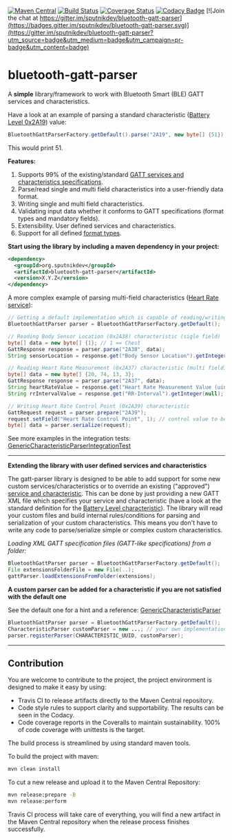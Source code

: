 [![Maven Central](https://img.shields.io/maven-central/v/org.sputnikdev/bluetooth-gatt-parser.svg)](https://mvnrepository.com/artifact/org.sputnikdev/bluetooth-gatt-parser)
[![Build Status](https://travis-ci.org/sputnikdev/bluetooth-gatt-parser.svg?branch=master)](https://travis-ci.org/sputnikdev/bluetooth-gatt-parser)
[![Coverage Status](https://coveralls.io/repos/github/sputnikdev/bluetooth-gatt-parser/badge.svg?branch=master)](https://coveralls.io/github/sputnikdev/bluetooth-gatt-parser?branch=master)
[![Codacy Badge](https://api.codacy.com/project/badge/Grade/42d4968bc4ae4474b2cda4d01f8e4d56)](https://www.codacy.com/app/vkolotov/bluetooth-gatt-parser?utm_source=github.com&amp;utm_medium=referral&amp;utm_content=sputnikdev/bluetooth-gatt-parser&amp;utm_campaign=Badge_Grade)
[![Join the chat at https://gitter.im/sputnikdev/bluetooth-gatt-parser](https://badges.gitter.im/sputnikdev/bluetooth-gatt-parser.svg)](https://gitter.im/sputnikdev/bluetooth-gatt-parser?utm_source=badge&utm_medium=badge&utm_campaign=pr-badge&utm_content=badge)
# bluetooth-gatt-parser

A **simple** library/framework to work with Bluetooth Smart (BLE) GATT services and characteristics.

Have a look at an example of parsing a standard characteristic ([Battery Level 0x2A19](https://www.bluetooth.com/specifications/gatt/viewer?attributeXmlFile=org.bluetooth.characteristic.battery_level.xml)) value:
```java
BluetoothGattParserFactory.getDefault().parse("2A19", new byte[] {51}).get("Level").getInteger(null);
```
This would print 51.

**Features:**

1. Supports 99% of the existing/standard [GATT services and characteristics specifications](https://www.bluetooth.com/specifications/gatt).
2. Parse/read single and multi field characteristics into a user-friendly data format.
3. Writing single and multi field characteristics.
4. Validating input data whether it conforms to GATT specifications (format types and mandatory fields).
5. Extensibility. User defined services and characteristics.
6. Support for all defined [format types](https://www.bluetooth.com/specifications/assigned-numbers/format-types).

**Start using the library by including a maven dependency in your project:**
```xml
<dependency>
  <groupId>org.sputnikdev</groupId>
  <artifactId>bluetooth-gatt-parser</artifactId>
  <version>X.Y.Z</version>
</dependency>
```

A more complex example of parsing multi-field characteristics ([Heart Rate service](https://www.bluetooth.com/specifications/gatt/viewer?attributeXmlFile=org.bluetooth.service.heart_rate.xml)):

```java
// Getting a default implementation which is capable of reading/writing the standard GATT services and characteristics
BluetoothGattParser parser = BluetoothGattParserFactory.getDefault();

// Reading Body Sensor Location (0x2A38) characteristic (sigle field)
byte[] data = new byte[] {1}; // 1 == Chest
GattResponse response = parser.parse("2A38", data);
String sensorLocation = response.get("Body Sensor Location").getInteger(null); // prints 1 (Chest)

// Reading Heart Rate Measurement (0x2A37) characteristic (multi field)
byte[] data = new byte[] {20, 74, 13, 3};
GattResponse response = parser.parse("2A37", data);
String heartRateValue = response.get("Heart Rate Measurement Value (uint8)").getInteger(null); // prints 74
String rrIntervalValue = response.get("RR-Interval").getInteger(null); // prints 781

// Writing Heart Rate Control Point (0x2A39) characteristic
GattRequest request = parser.prepare("2A39");
request.setField("Heart Rate Control Point", 1); // control value to be sent to a bluetooth device
byte[] data = parser.serialize(request);
```

See more examples in the integration tests: [GenericCharacteristicParserIntegrationTest](src/test/java/org/bluetooth/gattparser/GenericCharacteristicParserIntegrationTest.java)

---
**Extending the library with user defined services and characteristics**

The gatt-parser library is designed to be able to add support for some new custom services/characteristics or to override an existing ("approved") [service and characteristic](https://www.bluetooth.com/specifications/gatt). This can be done by just providing a new GATT XML file which specifies your service and characteristic (have a look at the standard definition for the [Battery Level characteristic](src/main/resources/gatt/characteristic/org.bluetooth.characteristic.battery_level.xml)). The library will read your custom files and build internal rules/conditions for parsing and serialization of your custom characteristics. This means you don't have to write any code to parse/serialize simple or complex custom characteristics.

_Loading XML GATT specification files (GATT-like specifications) from a folder:_

```java
BluetoothGattParser parser = BluetoothGattParserFactory.getDefault();
File extensionsFolderFile = new File(..);
gattParser.loadExtensionsFromFolder(extensions);
```

**A custom parser can be added for a characteristic if you are not satisfied with the default one**

See the default one for a hint and a reference: [GenericCharacteristicParser](src/main/java/org/bluetooth/gattparser/GenericCharacteristicParser.java)
```java
BluetoothGattParser parser = BluetoothGattParserFactory.getDefault();
CharacteristicParser customParser = new ...; // your own implementation
parser.registerParser(CHARACTERISTIC_UUID, customParser);
```

---
## Contribution

You are welcome to contribute to the project, the project environment is designed to make it easy by using:
* Travis CI to release artifacts directly to the Maven Central repository.
* Code style rules to support clarity and supportability. The results can be seen in the Codacy. 
* Code coverage reports in the Coveralls to maintain sustainability. 100% of code coverage with unittests is the target.

The build process is streamlined by using standard maven tools. 

To build the project with maven:
```bash
mvn clean install
```

To cut a new release and upload it to the Maven Central Repository:
```bash
mvn release:prepare -B
mvn release:perform
```
Travis CI process will take care of everything, you will find a new artifact in the Maven Central repository when the release process finishes successfully.
